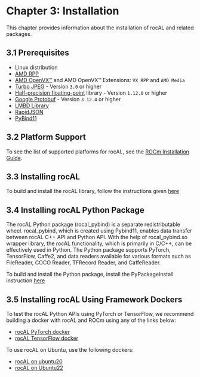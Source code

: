 # Chapter 3: Installation

This chapter provides information about the installation of rocAL and related packages.  

## 3.1 Prerequisites

* Linux distribution
* [AMD RPP](https://github.com/ROCm/rpp)
* [AMD OpenVX&trade;](https://github.com/ROCm/rocAL/tree/master/amd_openvx) and AMD OpenVX&trade; Extensions: `VX_RPP` and `AMD Media`
* [Turbo JPEG](https://libjpeg-turbo.org/) - Version `3.0` or higher
* [Half-precision floating-point](https://half.sourceforge.net) library - Version `1.12.0` or higher
* [Google Protobuf](https://developers.google.com/protocol-buffers) - Version `3.12.4` or higher
* [LMBD Library](http://www.lmdb.tech/doc/)
* [RapidJSON](https://github.com/Tencent/rapidjson)
* [PyBind11](https://github.com/pybind/pybind11)

## 3.2 Platform Support

To see the list of supported platforms for rocAL, see the [ROCm Installation Guide](https://rocm.docs.amd.com).

## 3.3 Installing rocAL

To build and install the rocAL library, follow the instructions given [here](https://github.com/ROCm/rocAL#build-instructions)

## 3.4 Installing rocAL Python Package

The rocAL Python package (rocal_pybind) is a separate redistributable wheel. rocal_pybind, which is created using Pybind11, enables data transfer between rocAL C++ API and Python API. With the help of rocal_pybind.so wrapper library, the rocAL functionality, which is primarily in C/C++, can be effectively used in Python.
The Python package supports PyTorch, TensorFlow, Caffe2, and data readers available for various formats such as FileReader, COCO Reader, TFRecord Reader, and CaffeReader.

To build and install the Python package, install the PyPackageInstall instruction [here](https://github.com/ROCm/rocAL#build-instructions)

## 3.5 Installing rocAL Using Framework Dockers

To test the rocAL Python APIs using PyTorch or TensorFlow, we recommend building a docker with rocAL and ROCm using any of the links below:

* [rocAL PyTorch docker](https://github.com/ROCm/rocAL/tree/master/docker/rocal-with-pytorch.dockerfile)
* [rocAL TensorFlow docker](https://github.com/ROCm/rocAL/tree/master/docker/rocal-with-tensorflow.dockerfile)

To use rocAL on Ubuntu, use the following dockers:

* [rocAL on ubuntu20](https://github.com/ROCm/rocAL/blob/master/docker/rocAL-on-ubuntu20.dockerfile)
* [rocAL on Ubuntu22](https://github.com/ROCm/rocAL/blob/master/docker/rocAL-on-ubuntu22.dockerfile)

